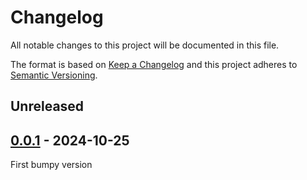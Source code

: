 # Changelog
All notable changes to this project will be documented in this file.

The format is based on [Keep a Changelog](https://keepachangelog.com/)
and this project adheres to [Semantic Versioning](https://semver.org/).

## Unreleased

## [0.0.1] - 2024-10-25
First bumpy version

[0.0.1]: https://github.com/jhotadhari/react-native-mapsforge-vtm/releases/tag/v0.0.1
